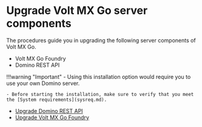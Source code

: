 # Upgrade Volt MX Go server components

The procedures guide you in upgrading the following server components of Volt MX Go.

- Volt MX Go Foundry
- Domino REST API

!!!warning "Important"
    - Using this installation option would require you to use your own Domino server.
    
    - Before starting the installation, make sure to verify that you meet the [System requirements](sysreq.md).

- [Upgrade Domino REST API](versupgradedrapi.md)
- [Upgrade Volt MX Go Foundry](versionupgrade.md)